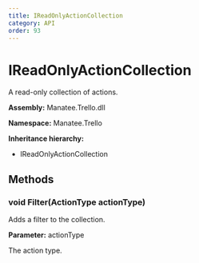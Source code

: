 ```yaml
---
title: IReadOnlyActionCollection
category: API
order: 93
---
```


# IReadOnlyActionCollection

A read-only collection of actions.

**Assembly:** Manatee.Trello.dll

**Namespace:** Manatee.Trello

**Inheritance hierarchy:**

- IReadOnlyActionCollection

## Methods

### void Filter(ActionType actionType)

Adds a filter to the collection.

**Parameter:** actionType

The action type.

